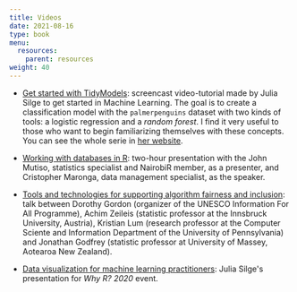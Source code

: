 ```yaml
---
title: Videos
date: 2021-08-16
type: book
menu:
  resources:
    parent: resources
weight: 40
---
```


-   [Get started with TidyModels](https://www.youtube.com/watch?v=z57i2GVcdww): screencast video-tutorial made by Julia Silge to get started in Machine Learning. The goal is to create a classification model with the `palmerpenguins` dataset with two kinds of tools: a logistic regression and a <i>random forest</i>. I find it very useful to those who want to begin familiarizing themselves with these concepts. You can see the whole serie in [her website](https://juliasilge.com/category/tidymodels/).

-   [Working with databases in R](https://www.youtube.com/watch?v=txMmjDQoQqE): two-hour presentation with the John Mutiso, statistics specialist and NairobiR member, as a presenter, and Cristopher Maronga, data management specialist, as the speaker.

-   [Tools and technologies for supporting algorithm fairness and inclusion](https://www.youtube.com/watch?v=v-7teTmTy0c): talk between Dorothy Gordon (organizer of the UNESCO Information For All Programme), Achim Zeileis (statistic professor at the Innsbruck University, Austria), Kristian Lum (research professor at the Computer Sciente and Information Department of the University of Pennsylvania) and Jonathan Godfrey (statistic professor at University of Massey, Aotearoa New Zealand).

-   [Data visualization for machine learning practitioners](https://www.youtube.com/watch?v=OH_lt8qlSJw): Julia Silge's presentation for <i>Why R? 2020</i> event.
